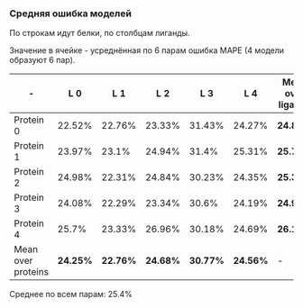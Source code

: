 ### Средняя ошибка моделей

По строкам идут белки, по столбцам лиганды.

Значение в ячейке - усреднённая по 6 парам ошибка MAPE (4 модели образуют 6 пар).

| - | L 0 | L 1 | L 2 | L 3 | L 4 | Mean over ligands
| --- | --- | --- | --- | --- | --- | --- |
| Protein 0 | 22.52% | 22.76% | 23.33% | 31.43% | 24.27% | **24.86%** |
| Protein 1 | 23.97% | 23.1% | 24.94% | 31.4% | 25.31% | **25.74%** |
| Protein 2 | 24.98% | 22.31% | 24.84% | 30.23% | 24.35% | **25.34%** |
| Protein 3 | 24.08% | 22.29% | 23.34% | 30.6% | 24.19% | **24.9%** |
| Protein 4 | 25.7% | 23.33% | 26.96% | 30.18% | 24.69% | **26.17%** |
| Mean over proteins | **24.25%** | **22.76%** | **24.68%** | **30.77%** | **24.56%** | - |


Среднее по всем парам: 25.4%

